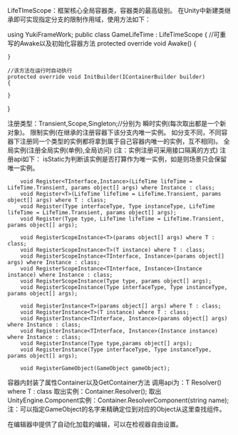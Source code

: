 LifeTImeScope：框架核心全局容器类，容器类的最高级别。
在Unity中新建类继承即可实现指定分支的限制作用域，使用方法如下：

using YukiFrameWork;
public class GameLifeTime : LifeTimeScope
{
    //可重写的Awake以及初始化容器方法
    protected override void Awake()
    {

    }
    
    //该方法在运行时自动执行
    protected override void InitBuilder(IContainerBuilder builder)
    {

    }
}

注册类型：Transient,Scope,Singleton;//分别为
瞬时实例(每次取出都是一个新对象)。
限制实例(在继承的注册容器下该分支内唯一实例。
如分支不同，不同容器下注册同一个类型的实例都将拿到属于自己容器内唯一的实例，互不相同)。
全局实例(注册全局实例(单例),全局访问)
(注：实例注册可采用接口隔离的方式)
注册api如下：
isStatic为判断该实例是否打算作为唯一实例，如是则场景只会保留唯一实例。

        void Register<TInterface,Instance>(LifeTime lifeTime = LifeTime.Transient, params object[] args) where Instance : class;
        void Register<T>(LifeTime lifeTime = LifeTime.Transient, params object[] args) where T : class;   
        void Register(Type interfaceType, Type instanceType, LifeTime lifeTime = LifeTime.Transient, params object[] args);   
        void Register(Type type, LifeTime lifeTime = LifeTime.Transient, params object[] args);

        void RegisterScopeInstance<T>(params object[] args) where T : class;
        void RegisterScopeInstance<T>(T instance) where T : class;
        void RegisterScopeInstance<TInterface, Instance>(params object[] args) where Instance : class;
        void RegisterScopeInstance<TInterface, Instance>(Instance instance) where Instance : class;       
        void RegisterScopeInstance(Type type, params object[] args);
        void RegisterScopeInstance(Type interfaceType, Type instanceType, params object[] args);

        void RegisterInstance<T>(params object[] args) where T : class;
        void RegisterInstance<T>(T instance) where T : class;
        void RegisterInstance<TInterface, Instance>(params object[] args) where Instance : class;
        void RegisterInstance<TInterface, Instance>(Instance instance) where Instance : class;      
        void RegisterInstance(Type type,params object[] args);
        void RegisterInstance(Type interfaceType, Type instanceType, params object[] args);

        void RegisterGameObject(GameObject gameObject);

容器内封装了属性Container以及GetContainer方法
调用api为：T Resolver<T>() where T : class
取出实例：Container.Resolver<T>();
取出UnityEngine.Component实例：Container.ResolverComponent<T>(string name); 注：可以指定GameObject的名字来精确定位到对应的Object从这里查找组件。

在编辑器中提供了自动化加载的编辑，可以在检视器自由设置。

